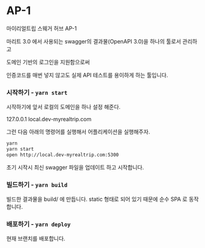 # AP-1 

마이리얼트립 스웨거 허브 AP-1

마리트 3.0 에서 사용되는 swagger의 결과물(OpenAPI 3.0)을 하나의 툴로서 관리하고 

도메인 기반의 로그인을 지원함으로써 

인증코드를 매번 넣지 않고도 실제 API 테스트를 용이하게 하는 툴입니다. 


### 시작하기 - `yarn start`

시작하기에 앞서 로컬의 도메인을 하나 설정 해준다. 

 127.0.0.1 local.dev-myrealtrip.com 

 그런 다음 아래의 명령어를 실행해서 어플리케이션을 실행해주자. 


```sh
yarn 
yarn start 
open http://local.dev-myrealtrip.com:5300
```

초기 시작시 최신 swagger 파일을 업데이트 하고 시작합니다. 




### 빌드하기 - `yarn build`

빌드한 결과물을 build/ 에 만듭니다. static 형태로 되어 있기 때문에 순수 SPA 로 동작합니다. 


### 배포하기 - `yarn deploy` 

현재 브랜치를 배포합니다. 